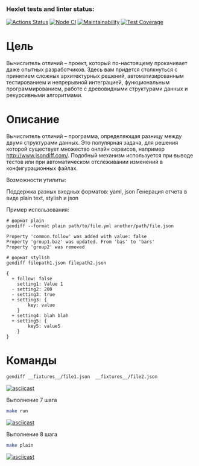 ### Hexlet tests and linter status:
[![Actions Status](https://github.com/sigilisd/frontend-project-46/actions/workflows/hexlet-check.yml/badge.svg)](https://github.com/sigilisd/frontend-project-46/actions)
[![Node CI](https://github.com/sigilisd/frontend-project-46/actions/workflows/nodejs.yml/badge.svg)](https://github.com/sigilisd/frontend-project-46/actions/workflows/nodejs.yml)
[![Maintainability](https://api.codeclimate.com/v1/badges/a912a66b096c241611ed/maintainability)](https://codeclimate.com/github/sigilisd/frontend-project-46/maintainability)
[![Test Coverage](https://api.codeclimate.com/v1/badges/a912a66b096c241611ed/test_coverage)](https://codeclimate.com/github/sigilisd/frontend-project-46/test_coverage)

# Цель

Вычислитель отличий – проект, который по-настоящему прокачивает даже опытных разработчиков. Здесь вам придется столкнуться с принятием сложных архитектурных решений, автоматизированным тестированием и непрерывной интеграцией, функциональным программированием, работе с древовидными структурами данных и рекурсивными алгоритмами.

# Описание

Вычислитель отличий – программа, определяющая разницу между двумя структурами данных. Это популярная задача, для решения которой существует множество онлайн сервисов, например http://www.jsondiff.com/. Подобный механизм используется при выводе тестов или при автоматическом отслеживании изменений в конфигурационных файлах.

Возможности утилиты:

Поддержка разных входных форматов: yaml, json
Генерация отчета в виде plain text, stylish и json

Пример использования:

```
# формат plain
gendiff --format plain path/to/file.yml another/path/file.json

Property 'common.follow' was added with value: false
Property 'group1.baz' was updated. From 'bas' to 'bars'
Property 'group2' was removed

# формат stylish
gendiff filepath1.json filepath2.json

{
  + follow: false
    setting1: Value 1
  - setting2: 200
  - setting3: true
  + setting3: {
        key: value
    }
  + setting4: blah blah
  + setting5: {
        key5: value5
    }
}
```

# Команды

```bash
gendiff __fixtures__/file1.json  __fixtures__/file2.json
```

[![asciicast](https://asciinema.org/a/q2uzsYcc1Xgfa4edrFsQGiEWp.svg)](https://asciinema.org/a/q2uzsYcc1Xgfa4edrFsQGiEWp)

Выполнение 7 шага
```bash
make run
```

[![asciicast](https://asciinema.org/a/y0RCm5lkoE2gB1AV8AugdFxUl.svg)](https://asciinema.org/a/y0RCm5lkoE2gB1AV8AugdFxUl)

Выполнение 8 шага
```bash
make plain
```

[![asciicast](https://asciinema.org/a/19xL5WllWlihbEVzG0RCUnPBM.svg)](https://asciinema.org/a/19xL5WllWlihbEVzG0RCUnPBM)
